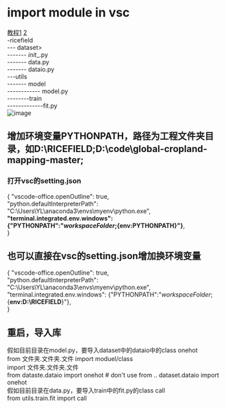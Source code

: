 
# import module in vsc
[教程1](https://blog.csdn.net/ld_long/article/details/120074106?spm=1001.2101.3001.6650.5&utm_medium=distribute.pc_relevant.none-task-blog-2%7Edefault%7EBlogCommendFromBaidu%7ERate-5-120074106-blog-109474175.235%5Ev38%5Epc_relevant_sort&depth_1-utm_source=distribute.pc_relevant.none-task-blog-2%7Edefault%7EBlogCommendFromBaidu%7ERate-5-120074106-blog-109474175.235%5Ev38%5Epc_relevant_sort&utm_relevant_index=8)
[2](https://blog.csdn.net/qq_31654025/article/details/109474175)<br>
-ricefield<br>
--- dataset><br>
-------    _init__.py<br>
-------     data.py<br>
-------    dataio.py<br>
---utils<br>
------- model<br>
------------ model.py<br>
--------train<br>
-------------fit.py<br>
![image](https://github.com/tangyongli/mynote/assets/133754833/70a622a7-88de-47c0-af0c-4a44c6f951fa)
## 增加环境变量PYTHONPATH，路径为工程文件夹目录，如D:\RICEFIELD;D:\code\global-cropland-mapping-master;
### 打开vsc的setting.json 

{
    "vscode-office.openOutline": true,<br>
    "python.defaultInterpreterPath": "C:\\Users\\YL\\anaconda3\\envs\\myenv\\python.exe",<br>
  **"terminal.integrated.env.windows": {"PYTHONPATH":"${workspaceFolder};${env:PYTHONPATH}"}**,<br>
}
## 也可以直接在vsc的setting.json增加换环境变量

{
    "vscode-office.openOutline": true,<br>
    "python.defaultInterpreterPath": "C:\\Users\\YL\\anaconda3\\envs\\myenv\\python.exe",<br>
  "terminal.integrated.env.windows": {"PYTHONPATH":"${workspaceFolder};${**env:D:\\RICEFIELD**}"},<br>
}
## 重启，导入库
假如目前目录在model.py，要导入dataset中的dataio中的class onehot<br>
from 文件夹.文件夹.文件 import moduel/class<br>
import 文件夹.文件夹.文件<br>
from dataste.dataio import onehot # don't use from .. dataset.dataio import onehot <br>
假如目前目录在data.py，要导入train中的fit.py的class call <br>
from utils.train.fit import call<br>
